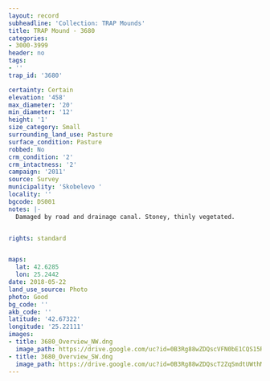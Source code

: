 ```yaml
---
layout: record
subheadline: 'Collection: TRAP Mounds'
title: TRAP Mound - 3680
categories:
- 3000-3999
header: no
tags:
- ''
trap_id: '3680'

certainty: Certain
elevation: '458'
max_diameter: '20'
min_diameter: '12'
height: '1'
size_category: Small
surrounding_land_use: Pasture
surface_condition: Pasture
robbed: No
crm_condition: '2'
crm_intactness: '2'
campaign: '2011'
source: Survey
municipality: 'Skobelevo '
locality: ''
bgcode: DS001
notes: |-
  Damaged by road and drainage canal. Stoney, thinly vegetated.


rights: standard


maps:
  lat: 42.6285
  lon: 25.2442
date: 2018-05-22
land_use_source: Photo
photo: Good
bg_code: ''
akb_code: ''
latitude: '42.67322'
longitude: '25.22111'
images:
- title: 3680_Overview_NW.dng
  image_path: https://drive.google.com/uc?id=0B3Rg88wZDQscVFN0bE1CQS15R3c
- title: 3680_Overview_SW.dng
  image_path: https://drive.google.com/uc?id=0B3Rg88wZDQscT2ZqSmdtUWthMk0
---
```

